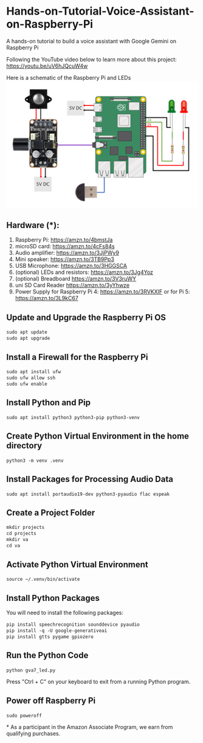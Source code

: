# Hands-on-Tutorial-Voice-Assistant-on-Raspberry-Pi
A hands-on tutorial to build a voice assistant with Google Gemini on Raspberry Pi

Following the YouTube video below to learn more about this project:    
https://youtu.be/uV6hJQcuW4w


Here is a schematic of the Raspberry Pi and LEDs    
<img src="https://github.com/techmakerai/Hands-on-Tutorial-Voice-Assistant-on-Raspberry-Pi/blob/main/schematic.png" width="720"/>
 
## Hardware (\*):
1. Raspberry Pi: https://amzn.to/4bmstJa
2. microSD card: https://amzn.to/4cFs84s
3. Audio amplifier: https://amzn.to/3JjPWy9
4. Mini speaker: https://amzn.to/3TB9Pp3
5. USB Microphone: https://amzn.to/3HGGSCA
6. (optional) LEDs and resistors: https://amzn.to/3Jg4Yoz
7. (optional) Breadboard https://amzn.to/3V3ruWY
8. uni SD Card Reader https://amzn.to/3yYhwze
9. Power Supply for Raspberry Pi 4: https://amzn.to/3RVKXIF or
    for Pi 5: https://amzn.to/3L9kC67

## Update and Upgrade the Raspberry Pi OS 

```console
sudo apt update
sudo apt upgrade
```


## Install a Firewall for the Raspberry Pi   

```console
sudo apt install ufw
sudo ufw allow ssh
sudo ufw enable
```

## Install Python and Pip
```console 
sudo apt install python3 python3-pip python3-venv
```

## Create Python Virtual Environment in the home directory 
```console 
python3 -m venv .venv
```

## Install Packages for Processing Audio Data
```console  
sudo apt install portaudio19-dev python3-pyaudio flac espeak 
```
## Create a Project Folder 
```console  
mkdir projects
cd projects
mkdir va
cd va 
```

## Activate Python Virtual Environment 
```console 
source ~/.venv/bin/activate
```  

## Install Python Packages 
You will need to install the following packages: 

```console
pip install speechrecognition sounddevice pyaudio
pip install -q -U google-generativeai
pip install gtts pygame gpiozero
```

## Run the Python Code
```console 
python gva7_led.py
``` 
Press "Ctrl + C" on your keyboard to exit from a running Python program. 

## Power off Raspberry Pi 
```console 
sudo poweroff
``` 

\* As a participant in the Amazon Associate Program, we earn from qualifying purchases.  
